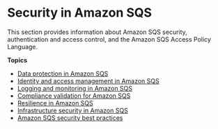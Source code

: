 # Security in Amazon SQS<a name="sqs-security"></a>

This section provides information about Amazon SQS security, authentication and access control, and the Amazon SQS Access Policy Language\.

**Topics**
+ [Data protection in Amazon SQS](sqs-data-protection.md)
+ [Identity and access management in Amazon SQS](sqs-authentication-and-access-control.md)
+ [Logging and monitoring in Amazon SQS](sqs-logging-monitoring.md)
+ [Compliance validation for Amazon SQS](sqs-compliance-validation.md)
+ [Resilience in Amazon SQS](sqs-resilience.md)
+ [Infrastructure security in Amazon SQS](sqs-infrastructure-security.md)
+ [Amazon SQS security best practices](sqs-security-best-practices.md)